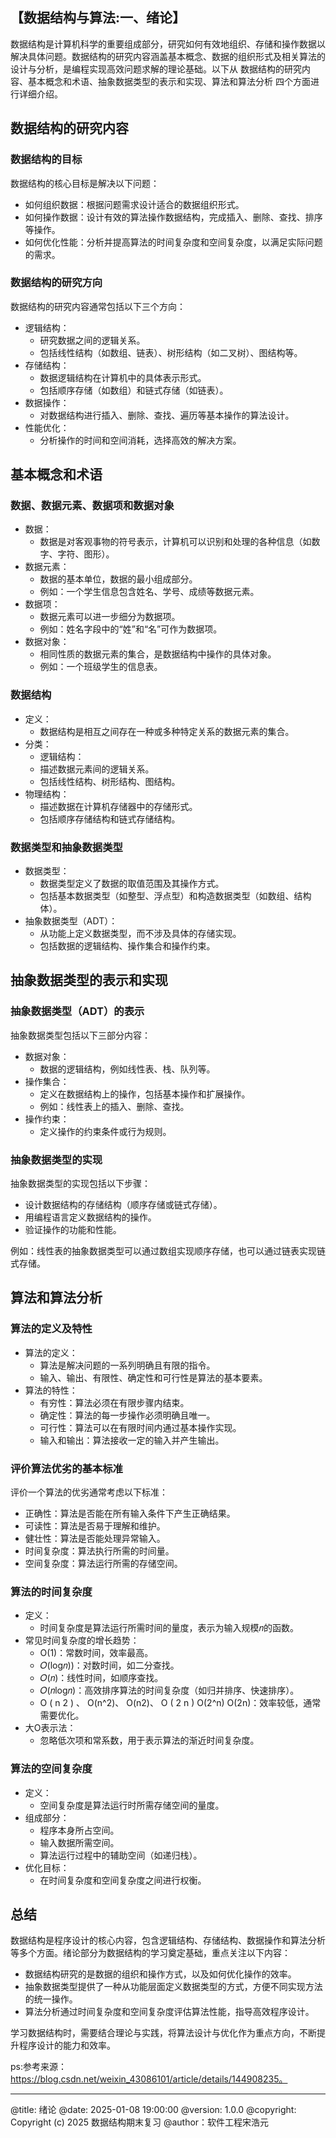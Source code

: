 ## 【数据结构与算法:一、绪论】


数据结构是计算机科学的重要组成部分，研究如何有效地组织、存储和操作数据以解决具体问题。数据结构的研究内容涵盖基本概念、数据的组织形式及相关算法的设计与分析，是编程实现高效问题求解的理论基础。以下从 数据结构的研究内容、基本概念和术语、抽象数据类型的表示和实现、算法和算法分析 四个方面进行详细介绍。

## 数据结构的研究内容

### 数据结构的目标

数据结构的核心目标是解决以下问题：

+   如何组织数据：根据问题需求设计适合的数据组织形式。
+   如何操作数据：设计有效的算法操作数据结构，完成插入、删除、查找、排序等操作。
+   如何优化性能：分析并提高算法的时间复杂度和空间复杂度，以满足实际问题的需求。

### 数据结构的研究方向

数据结构的研究内容通常包括以下三个方向：

+   逻辑结构：
    +   研究数据之间的逻辑关系。
    +   包括线性结构（如数组、链表）、树形结构（如二叉树）、图结构等。
+   存储结构：
    +   数据逻辑结构在计算机中的具体表示形式。
    +   包括顺序存储（如数组）和链式存储（如链表）。
+   数据操作：
    +   对数据结构进行插入、删除、查找、遍历等基本操作的算法设计。
+   性能优化：
    +   分析操作的时间和空间消耗，选择高效的解决方案。

## 基本概念和术语

### 数据、数据元素、数据项和数据对象

+   数据：
    +   数据是对客观事物的符号表示，计算机可以识别和处理的各种信息（如数字、字符、图形）。
+   数据元素：
    +   数据的基本单位，数据的最小组成部分。
    +   例如：一个学生信息包含姓名、学号、成绩等数据元素。
+   数据项：
    +   数据元素可以进一步细分为数据项。
    +   例如：姓名字段中的“姓”和“名”可作为数据项。
+   数据对象：
    +   相同性质的数据元素的集合，是数据结构中操作的具体对象。
    +   例如：一个班级学生的信息表。

### 数据结构

+   定义：
    +   数据结构是相互之间存在一种或多种特定关系的数据元素的集合。
+   分类：
    +   逻辑结构：
    +   描述数据元素间的逻辑关系。
    +   包括线性结构、树形结构、图结构。
+   物理结构：
    +   描述数据在计算机存储器中的存储形式。
    +   包括顺序存储结构和链式存储结构。

### 数据类型和抽象数据类型

+   数据类型：
    +   数据类型定义了数据的取值范围及其操作方式。
    +   包括基本数据类型（如整型、浮点型）和构造数据类型（如数组、结构体）。
+   抽象数据类型（ADT）：
    +   从功能上定义数据类型，而不涉及具体的存储实现。
    +   包括数据的逻辑结构、操作集合和操作约束。

## 抽象数据类型的表示和实现

### 抽象数据类型（ADT）的表示

抽象数据类型包括以下三部分内容：

+   数据对象：
    +   数据的逻辑结构，例如线性表、栈、队列等。
+   操作集合：
    +   定义在数据结构上的操作，包括基本操作和扩展操作。
    +   例如：线性表上的插入、删除、查找。
+   操作约束：
    +   定义操作的约束条件或行为规则。

### 抽象数据类型的实现

抽象数据类型的实现包括以下步骤：

+   设计数据结构的存储结构（顺序存储或链式存储）。
+   用编程语言定义数据结构的操作。
+   验证操作的功能和性能。

例如：线性表的抽象数据类型可以通过数组实现顺序存储，也可以通过链表实现链式存储。

## 算法和算法分析

### 算法的定义及特性

+   算法的定义：
    +   算法是解决问题的一系列明确且有限的指令。
    +   输入、输出、有限性、确定性和可行性是算法的基本要素。
+   算法的特性：
    +   有穷性：算法必须在有限步骤内结束。
    +   确定性：算法的每一步操作必须明确且唯一。
    +   可行性：算法可以在有限时间内通过基本操作实现。
    +   输入和输出：算法接收一定的输入并产生输出。

### 评价算法优劣的基本标准

评价一个算法的优劣通常考虑以下标准：

+   正确性：算法是否能在所有输入条件下产生正确结果。
+   可读性：算法是否易于理解和维护。
+   健壮性：算法是否能处理异常输入。
+   时间复杂度：算法执行所需的时间量。
+   空间复杂度：算法运行所需的存储空间。

### 算法的时间复杂度

+   定义：
    +   时间复杂度是算法运行所需时间的量度，表示为输入规模𝑛的函数。
+   常见时间复杂度的增长趋势：
    +   O(1)：常数时间，效率最高。
    +   𝑂(log⁡𝑛))：对数时间，如二分查找。
    +   𝑂(𝑛)：线性时间，如顺序查找。
    +   𝑂(𝑛log⁡𝑛)：高效排序算法的时间复杂度（如归并排序、快速排序）。
    +   O ( n 2 ) 、 O(n^2)、 O(n2)、 O ( 2 n ) O(2^n) O(2n)：效率较低，通常需要优化。
+   大O表示法：
    +   忽略低次项和常系数，用于表示算法的渐近时间复杂度。

### 算法的空间复杂度

+   定义：
    +   空间复杂度是算法运行时所需存储空间的量度。
+   组成部分：
    +   程序本身所占空间。
    +   输入数据所需空间。
    +   算法运行过程中的辅助空间（如递归栈）。
+   优化目标：
    +   在时间复杂度和空间复杂度之间进行权衡。

## 总结

数据结构是程序设计的核心内容，包含逻辑结构、存储结构、数据操作和算法分析等多个方面。绪论部分为数据结构的学习奠定基础，重点关注以下内容：

+   数据结构研究的是数据的组织和操作方式，以及如何优化操作的效率。
+   抽象数据类型提供了一种从功能层面定义数据类型的方式，方便不同实现方法的统一操作。
+   算法分析通过时间复杂度和空间复杂度评估算法性能，指导高效程序设计。

学习数据结构时，需要结合理论与实践，将算法设计与优化作为重点方向，不断提升程序设计的能力和效率。

ps:参考来源：https://blog.csdn.net/weixin_43086101/article/details/144908235。

---
@title: 绪论
@date: 2025-01-08 19:00:00
@version: 1.0.0
@copyright: Copyright (c) 2025 数据结构期末复习
@author：软件工程宋浩元